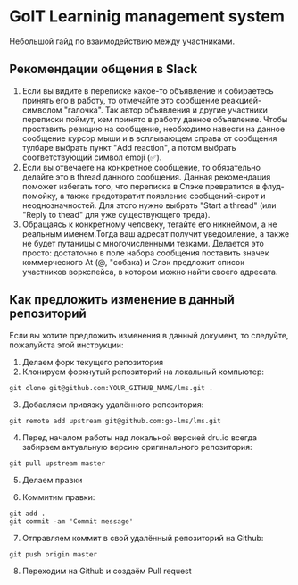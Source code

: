 # GoIT Learninig management system

Небольшой гайд по взаимодействию между участниками.

## Рекомендации общения в Slack

1. Если вы видите в переписке какое-то объявление и собираетесь принять его в работу, то отмечайте это сообщение 
реакцией-символом "галочка". Так автор объявления и другие участники переписки поймут, кем принято в работу данное объявление. 
Чтобы проставить реакцию на сообщение, необходимо навести на данное сообщение курсор мыши и в всплывающем справа от сообщения 
тулбаре выбрать пункт "Add reaction", а потом выбрать соответствующий символ emoji (:white_check_mark:).
2. Если вы отвечаете на конкретное сообщение, то обязательно делайте это в thread данного сообщения. 
Данная рекомендация поможет избегать того, что переписка в Слэке превратится в флуд-помойку, а также предотвратит появление 
сообщений-сирот и неоднозначностей. Для этого нужно выбрать "Start a thread" (или "Reply to thead" для уже существующего 
треда).
3. Обращаясь к конкретному человеку, тегайте его никнеймом, а не реальным именем.Тогда ваш адресат получит уведомление, 
а также не будет путаницы с многочисленными тезками. Делается это просто: достаточно в поле набора сообщения поставить значек
коммерческого At (@, "собака) и Слэк предложит список участников воркспейса, в котором можно найти своего адресата.

## Как предложить изменение в данный репозиторий

Если вы хотите предложить изменения в данный документ, то следуйте, пожалуйста этой инструкции:

1. Делаем форк текущего репозитория
2. Клонируем форкнутый репозиторий на локальный компьютер:

  ~~~
  git clone git@github.com:YOUR_GITHUB_NAME/lms.git .
  ~~~

3. Добавляем привязку удалённого репозитория:

  ~~~
  git remote add upstream git@github.com:go-lms/lms.git
  ~~~
  
4. Перед началом работы над локальной версией dru.io всегда забираем актуальную версию оригинального репозитория:

  ~~~
  git pull upstream master
  ~~~

5. Делаем правки

6. Коммитим правки:

  ~~~
  git add .
  git commit -am 'Commit message'
  ~~~

7. Отправляем коммит в свой удалённый репозиторий на Github:

  ~~~
  git push origin master
  ~~~

8. Переходим на Github и создаём Pull request
